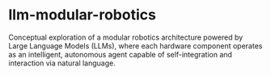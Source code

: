 # llm-modular-robotics
Conceptual exploration of a modular robotics architecture powered by Large Language Models (LLMs), where each hardware component operates as an intelligent, autonomous agent capable of self-integration and interaction via natural language.

